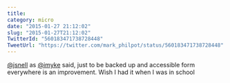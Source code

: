 ```yaml
---
title: 
category: micro
date: "2015-01-27 21:12:02"
slug: "2015-01-27T21:12:02"
TwitterId: "560183471738728448"
TweetUrl: "https://twitter.com/mark_philpot/status/560183471738728448"
---
```


[@jsnell](https://twitter.com/jsnell) as [@imyke](https://twitter.com/imyke)
said, just to be backed up and accessible form everywhere is an improvement.
Wish I had it when I was in school
